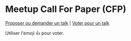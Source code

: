 # Meetup Call For Paper (CFP)

[Proposer ou demander un talk](https://github.com/89C3-anim/Meetup-front/issues/new) | [Voter pour un talk](https://github.com/89C3-anim/Meetup-front/issues?q=is%3Aissue+is%3Aopen+sort%3Areactions-%2B1-desc)

Utiliser l'emoji 👍 pour voter.
